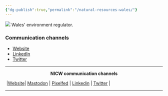 ```yaml
---
{"dg-publish":true,"permalink":"/natural-resources-wales/"}
---
```


<img src="https://ymgynghori.cyfoethnaturiol.cymru/os-custom-logos/nrw-logo-linear-colour-11x20px.png" >
Wales' environment regulator.

### Communication channels
- [Website](https://naturalresources.wales/?lang=en)
- [LinkedIn](https://www.linkedin.com/company/cyfoeth-naturiol-cymru-natural-resources-wales/)
- [Twitter](https://twitter.com/NatResWales)


***
<p style="text-align: center;font-weight:bold";>NICW communication channels</p>

󠁧 |[Website](https://nationalinfrastructurecommission.wales)| [Mastodon](https://toot.wales/@NICW) | [Pixelfed](https://pix.toot.wales/NICW) | [Linkedin](https://www.linkedin.com/company/26268509/) | [Twitter](https://twitter.com/InfraCommCymru) |
***
